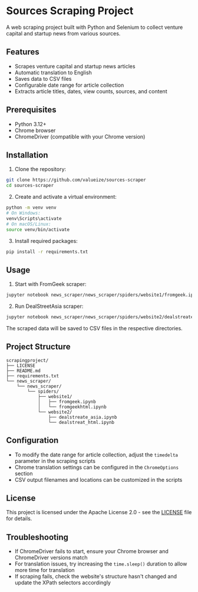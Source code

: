 # Sources Scraping Project

A web scraping project built with Python and Selenium to collect venture capital and startup news from various sources.

## Features

- Scrapes venture capital and startup news articles
- Automatic translation to English
- Saves data to CSV files
- Configurable date range for article collection
- Extracts article titles, dates, view counts, sources, and content

## Prerequisites

- Python 3.12+
- Chrome browser
- ChromeDriver (compatible with your Chrome version)

## Installation

1. Clone the repository:

```bash
git clone https://github.com/valueize/sources-scraper
cd sources-scraper
```

2. Create and activate a virtual environment:

```bash
python -m venv venv
# On Windows:
venv\Scripts\activate
# On macOS/Linux:
source venv/bin/activate
```

3. Install required packages:

```bash
pip install -r requirements.txt
```

## Usage

1. Start with FromGeek scraper:

```bash
jupyter notebook news_scraper/news_scraper/spiders/website1/fromgeek.ipynb
```

2. Run DealStreetAsia scraper:

```bash
jupyter notebook news_scraper/news_scraper/spiders/website2/dealstreate_asia.ipynb
```

The scraped data will be saved to CSV files in the respective directories.

## Project Structure

```
scrapingproject/
├── LICENSE
├── README.md
├── requirements.txt
└── news_scraper/
    └── news_scraper/
        └── spiders/
            ├── website1/
            │   ├── fromgeek.ipynb
            │   └── fromgeekhtml.ipynb
            └── website2/
                ├── dealstreate_asia.ipynb
                └── dealstreat_html.ipynb
```

## Configuration

- To modify the date range for article collection, adjust the `timedelta` parameter in the scraping scripts
- Chrome translation settings can be configured in the `ChromeOptions` section
- CSV output filenames and locations can be customized in the scripts

## License

This project is licensed under the Apache License 2.0 - see the [LICENSE](LICENSE) file for details.

## Troubleshooting

- If ChromeDriver fails to start, ensure your Chrome browser and ChromeDriver versions match
- For translation issues, try increasing the `time.sleep()` duration to allow more time for translation
- If scraping fails, check the website's structure hasn't changed and update the XPath selectors accordingly
